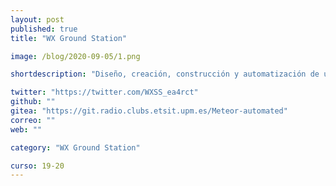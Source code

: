 ```yaml
---
layout: post
published: true
title: "WX Ground Station"

image: /blog/2020-09-05/1.png

shortdescription: "Diseño, creación, construcción y automatización de una estación automática de recepción de satélites meteorológicos"

twitter: "https://twitter.com/WXSS_ea4rct"
github: ""
gitea: "https://git.radio.clubs.etsit.upm.es/Meteor-automated"
correo: ""
web: ""

category: "WX Ground Station"

curso: 19-20
---
```


